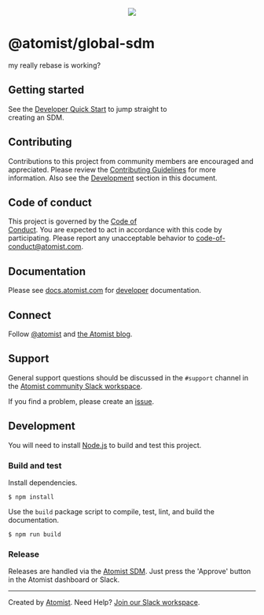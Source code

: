 <p align="center"> 
  <img src="https://images.atomist.com/sdm/SDM-Logo-Dark.png">
</p>

# @atomist/global-sdm    
     
my really rebase is working?   
  
[atomist-doc]: https://docs.atomist.com/ (Atomist Documentation)
    
## Getting started     
  
See the [Developer Quick Start][atomist-quick] to jump straight to  
creating an SDM.   
    
[atomist-quick]: https://docs.atomist.com/quick-start/ (Atom ist - Developer Quick Start)

## Contributing  
 
Contributions to this project from community members are encouraged
and appreciated. Please review the [Contributing 
Guidelines](CONTRIBUTING.md) for more information. Also see the 
[Development](#development) section in this document.
 
## Code of conduct 

This project is governed by the [Code of  
Conduct](CODE_OF_CONDUCT.md). You are expected to act in accordance 
with this code by participating. Please report  any unacceptable
behavior to code-of-conduct@atomist.com.
     
## Documentation   
  
Please see [docs.atomist.com][atomist-doc] for
[developer][atomist-doc-sdm] documentation.  
 
[atomist-doc-sdm]: https://docs.atomist.com/developer/sdm/ (Atomist Documentation - SDM Developer)

## Connect

Follow [@atomist][atomist-twitter] and [the Atomist blog][atomist-blog].

[atomist-twitter]: https://twitter.com/atomist (Atomist on Twitter)
[atomist-blog]: https://blog.atomist.com/ (The Official Atomist Blog)

## Support

General support questions should be discussed in the `#support`
channel in the [Atomist community Slack workspace][slack].

If you find a problem, please create an [issue][].

[issue]: https://github.com/atomist-seeds/empty-sdm/issues

## Development

You will need to install [Node.js][node] to build and test this
project.

[node]: https://nodejs.org/ (Node.js)

### Build and test

Install dependencies.

```
$ npm install
```

Use the `build` package script to compile, test, lint, and build the
documentation.

```
$ npm run build
```

### Release

Releases are handled via the [Atomist SDM][atomist-sdm].  Just press
the 'Approve' button in the Atomist dashboard or Slack.

[atomist-sdm]: https://github.com/atomist/atomist-sdm (Atomist Software Delivery Machine)

---

Created by [Atomist][atomist].
Need Help?  [Join our Slack workspace][slack].

[atomist]: https://atomist.com/ (Atomist - How Teams Deliver Software)
[slack]: https://join.atomist.com/ (Atomist Community Slack)
